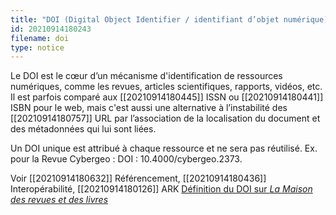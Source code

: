 ```yaml
---
title: "DOI (Digital Object Identifier / identifiant d’objet numérique)"
id: 20210914180243
filename: doi
type: notice
---
```


Le DOI est le cœur d’un mécanisme d'identification de ressources numériques, comme les revues, articles scientifiques, rapports, vidéos, etc. Il est parfois comparé aux [[20210914180445]] ISSN ou [[20210914180441]] ISBN pour le web, mais c'est aussi une alternative à l’instabilité des [[20210914180757]] URL par l’association de la localisation du document et des métadonnées qui lui sont liées.

Un DOI unique est attribué à chaque ressource et ne sera pas réutilisé. Ex. pour la Revue Cybergeo : DOI : 10.4000/cybergeo.2373.

Voir [[20210914180632]] Référencement, [[20210914180436]] Interopérabilité, [[20210914180126]] ARK
[Définition du DOI sur *La Maison des revues et des livres*](http://www.maisondesrevues.org/253)

